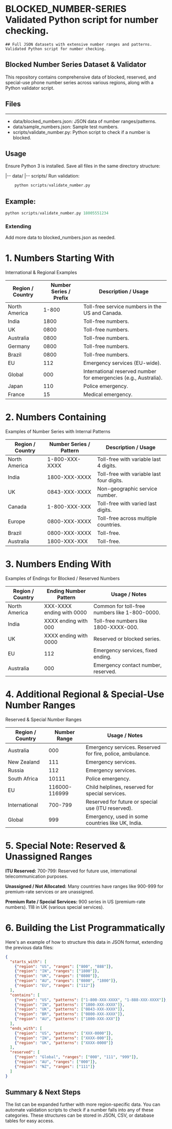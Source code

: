 # BLOCKED_NUMBER-SERIES                                                   Validated Python script for number checking.
	## Full JSON datasets with extensive number ranges and patterns. Validated Python script for number checking.

##   Blocked Number Series Dataset & Validator

> 
This repository contains comprehensive data of blocked, reserved, and special-use phone number series across various regions, along with a Python validator script.

## Files

------------
- data/blocked_numbers.json: JSON data of number ranges/patterns.
- data/sample_numbers.json: Sample test numbers.
- scripts/validate_number.py: Python script to check if a number is blocked.

## Usage

Ensure Python 3 is installed.
Save all files in the same directory structure:
  
   |-- data/
   |-- scripts/
   Run validation:

```python
    python scripts/validate_number.py
```

## Example:
```python
python scripts/validate_number.py 18005551234
```
### Extending

Add more data to blocked_numbers.json as needed.


# 1. Numbers Starting With

International & Regional Examples

| Region / Country | Number Series / Prefix | Description / Usage |
|---------------------|------------------------|---------------------|
| North America | 1-800 | Toll-free service numbers in the US and Canada. |
| India | 1800 | Toll-free numbers. |
| UK | 0800 | Toll-free numbers. |
| Australia | 0800 | Toll-free numbers. |
| Germany | 0800 | Toll-free numbers. |
| Brazil | 0800 | Toll-free numbers. |
| EU | 112 | Emergency services (EU-wide). |
| Global | 000 | International reserved number for emergencies (e.g., Australia). |
| Japan | 110 | Police emergency. |
| France | 15 | Medical emergency. |

# 2. Numbers Containing

Examples of Number Series with Internal Patterns

| Region / Country | Number Series / Pattern | Description / Usage |
|---------------------|-------------------------|---------------------|
| North America | 1-800-XXX-XXXX | Toll-free with variable last 4 digits. |
| India | 1800-XXX-XXXX | Toll-free with variable last four digits. |
| UK | 0843-XXX-XXXX | Non-geographic service number. |
| Canada | 1-800-XXX-XXX | Toll-free with varied last digits. |
| Europe | 0800-XXX-XXXX | Toll-free across multiple countries. |
| Brazil | 0800-XXX-XXXX | Toll-free. |
| Australia | 1800-XXX-XXX | Toll-free. |

# 3. Numbers Ending With

Examples of Endings for Blocked / Reserved Numbers

| Region / Country | Ending Number Pattern | Usage / Notes |
|---------------------|------------------------|----------------|
| North America | XXX-XXXX ending with 0000 | Common for toll-free numbers like 1-800-0000. |
| India | XXXX ending with 000 | Toll-free numbers like 1800-XXXX-000. |
| UK | XXXX ending with 0000 | Reserved or blocked series. |
| EU | 112 | Emergency services, fixed ending. |
| Australia | 000 | Emergency contact number, reserved. |

# 4. Additional Regional & Special-Use Number Ranges

Reserved & Special Number Ranges

| Region / Country | Number Range | Usage / Notes |
|---------------------|----------------|--------------|
| Australia | 000 | Emergency services. Reserved for fire, police, ambulance. |
| New Zealand | 111 | Emergency services. |
| Russia | 112 | Emergency services. |
| South Africa | 10111 | Police emergency. |
| EU | 116000-116999 | Child helplines, reserved for special services. |
| International | 700-799 | Reserved for future or special use (ITU reserved). |
| Global | 999 | Emergency, used in some countries like UK, India. |

# 5. Special Note: Reserved & Unassigned Ranges

**ITU Reserved:**
  700-799: Reserved for future use, international telecommunication purposes.

**Unassigned / Not Allocated:**
  Many countries have ranges like 900-999 for premium-rate services or are unassigned.

**Premium Rate / Special Services:**
  900 series in US (premium-rate numbers).
  118 in UK (various special services).

# 6. Building the List Programmatically

Here's an example of how to structure this data in JSON format, extending the previous data files:

```json
{
  "starts_with": [
    {"region": "US", "ranges": ["800", "888"]},
    {"region": "IN", "ranges": ["1800"]},
    {"region": "UK", "ranges": ["0800"]},
    {"region": "AU", "ranges": ["0800", "1800"]},
    {"region": "EU", "ranges": ["112"]}
  ],
  "contains": [
    {"region": "US", "patterns": ["1-800-XXX-XXXX", "1-888-XXX-XXXX"]},
    {"region": "IN", "patterns": ["1800-XXX-XXXX"]},
    {"region": "UK", "patterns": ["0843-XXX-XXXX"]},
    {"region": "BR", "patterns": ["0800-XXX-XXXX"]},
    {"region": "AU", "patterns": ["1800-XXX-XXX"]}
  ],
  "ends_with": [
    {"region": "US", "patterns": ["XXX-0000"]},
    {"region": "IN", "patterns": ["XXXX-000"]},
    {"region": "UK", "patterns": ["XXXX-0000"]}
  ],
  "reserved": [
    {"region": "Global", "ranges": ["000", "111", "999"]},
    {"region": "AU", "ranges": ["000"]},
    {"region": "NZ", "ranges": ["111"]}
  ]
}

```

## Summary & Next Steps

  The list can be expanded further with more region-specific data.
You can automate validation scripts to check if a number falls into any of these categories.
These structures can be stored in JSON, CSV, or database tables for easy access.
